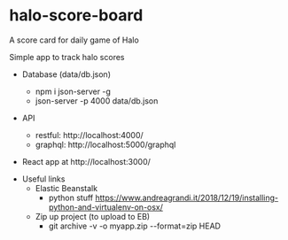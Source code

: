 # halo-score-board

A score card for daily game of Halo

Simple app to track halo scores

- Database (data/db.json)

  - npm i json-server -g
  - json-server -p 4000 data/db.json

- API

  - restful: http://localhost:4000/
  - graphql: http://localhost:5000/graphql

- React app at http://localhost:3000/

* Useful links
  - Elastic Beanstalk
    - python stuff https://www.andreagrandi.it/2018/12/19/installing-python-and-virtualenv-on-osx/
  - Zip up project (to upload to EB)
    - git archive -v -o myapp.zip --format=zip HEAD
